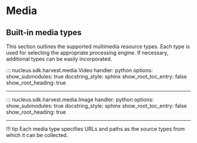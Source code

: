 # Media

## Built-in media types

This section outlines the supported multimedia resource types. Each type is used for selecting the appropriate processing engine. If necessary, additional types can be easily incorporated.

::: nucleus.sdk.harvest.media.Video
    handler: python
    options:
      show_submodules: true
      docstring_style: sphinx
      show_root_toc_entry: false
      show_root_heading: true

----

::: nucleus.sdk.harvest.media.Image
    handler: python
    options:
      show_submodules: true
      docstring_style: sphinx
      show_root_toc_entry: false
      show_root_heading: true

----


!!! tip
    Each media type specifies URLs and paths as the source types from which it can be collected.
